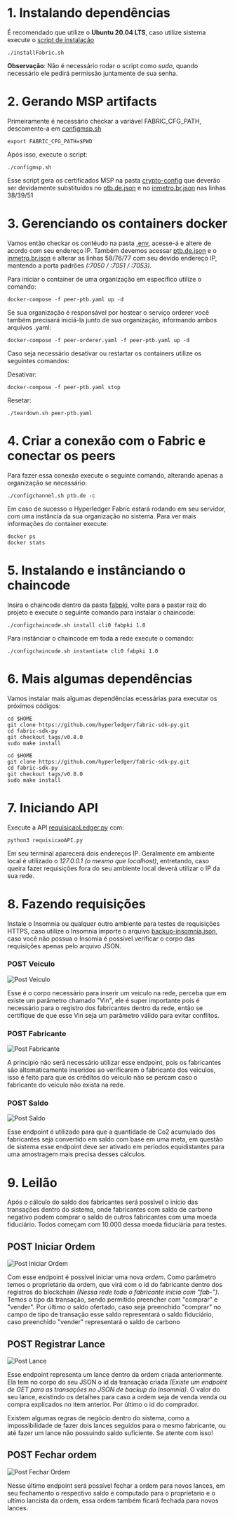 # 1. Instalando dependências

É recomendado que utilize o **Ubuntu 20.04 LTS**, caso utilize sistema execute o [script de instalação](dependencias/installFabric.sh)

```console
./installFabric.sh
```

**Observação**: Não é necessário rodar o script como *sudo*, quando necessário ele pedirá permissão juntamente de sua senha.

# 2. Gerando MSP artifacts

Primeiramente é necessário checkar a variável FABRIC_CFG_PATH, descomente-a em [configmsp.sh](blockchain/configmsp.sh)

```console
export FABRIC_CFG_PATH=$PWD
```

Após isso, execute o script:

```console
./configmsp.sh
```

Esse script gera os certificados MSP na pasta [crypto-config](blockchain/crypto-config/) que deverão ser devidamente substituídos no [ptb.de.json](blockchain/fabpki-cli/ptb.de.json) e no [inmetro.br.json](blockchain/fabpki-cli/inmetro.br.json) nas linhas 38/39/51

# 3. Gerenciando os containers docker

Vamos então checkar os contéudo na pasta [.env](blockchain/.env), acesse-á e altere de acordo com seu endereço IP. Também devemos acessar [ptb.de.json](blockchain/fabpki-cli/ptb.de.json) e o [inmetro.br.json](blockchain/fabpki-cli/inmetro.br.json) e alterar as linhas 58/76/77 com seu devído endereço IP, mantendo a porta padrões *(:7050 / :7051 / :7053)*.

Para iniciar o container de uma organização em específico utilize o comando: 

```console
docker-compose -f peer-ptb.yaml up -d
```

Se sua organização é responsável por hostear o serviço orderer você também precisará iniciá-la junto de sua organização, informando ambos arquivos .yaml:

```console
docker-compose -f peer-orderer.yaml -f peer-ptb.yaml up -d
```

Caso seja necessário desativar ou restartar os containers utilize os seguintes comandos: 

Desativar:
```console
docker-compose -f peer-ptb.yaml stop
```

Resetar:
```console
./teardown.sh peer-ptb.yaml
```

# 4. Criar a conexão com o Fabric e conectar os peers

Para fazer essa conexão execute o seguinte comando, alterando apenas a organização se necessário:

```console
./configchannel.sh ptb.de -c
```

Em caso de sucesso o Hyperledger Fabric estará rodando em seu servidor, com uma instância da sua organização no sistema. Para ver mais informações do container execute:

```console
docker ps
docker stats
```

# 5. Instalando e instânciando o chaincode

Insira o chaincode dentro da pasta [fabpki](blockchain/fabpki/), volte para a pastar raiz do projeto e execute o seguinte comando para instalar o chaincode:

```console
./configchaincode.sh install cli0 fabpki 1.0
```

Para instânciar o chaincode em toda a rede execute o comando: 

```console
./configchaincode.sh instantiate cli0 fabpki 1.0
```

# 6. Mais algumas dependências


Vamos instalar mais algumas dependências ecessárias para executar os próximos códigos:

```console
cd $HOME
git clone https://github.com/hyperledger/fabric-sdk-py.git
cd fabric-sdk-py
git checkout tags/v0.8.0
sudo make install
```

```console
cd $HOME
git clone https://github.com/hyperledger/fabric-sdk-py.git
cd fabric-sdk-py
git checkout tags/v0.8.0
sudo make install
```

# 7. Iniciando API

Execute a API [requisicaoLedger.py](API/requisicaoLedger.py) com:

```console
python3 requisicaoAPI.py
```

Em seu terminal aparecerá dois endereços IP. Geralmente em ambiente local é utilizado o *127.0.0.1 (o mesmo que localhost)*, entretando, caso queira fazer requisições fora do seu ambiente local deverá utilizar o IP da sua rede.

# 8. Fazendo requisições 

Instale o Insomnia ou qualquer outro ambiente para testes de requisições HTTPS, caso utilize o Insomnia importe o arquivo [backup-insomnia.json](extras/backup_insomnia.json), caso você não possua o Insomia é possível verificar o corpo das requisições apenas pelo arquivo JSON.


### POST Veiculo
![Post Veiculo](https://i.imgur.com/pTDURzy.png)

Esse é o corpo necessário para inserir um veiculo na rede, perceba que em existe um parâmetro chamado "Vin", ele é super importante pois é necessário para o registro dos fabricantes dentro da rede, então se certifique de que esse Vin seja um parâmetro válido para evitar conflitos. 

### POST Fabricante
![Post Fabricante](https://i.imgur.com/5b8Q4QL.png)

A princípio não será necessário utilizar esse endpoint, pois os fabricantes são altomaticamente inseridos ao verificarem o fabricante dos veiculos, isso é feito para que os créditos do veículo não se percam caso o fabricante do veículo não exista na rede.

### POST Saldo
![Post Saldo](https://i.imgur.com/1dAMC2T.png)

Esse endpoint é utilizado para que a quantidade de Co2 acumulado dos fabricantes seja convertido em saldo com base em uma meta, em questão de sistema esse endpoint deve ser ativado em períodos equidistantes para uma amostragem mais precisa desses cálculos.

# 9. Leilão

Após o cálculo do saldo dos fabricantes será possível o início das transações dentro do sistema, onde fabricantes com saldo de carbono negativo podem comprar o saldo de outros fabricantes com uma moeda fiduciário. Todos começam com 10.000 dessa moeda fiduciária para testes.

## POST Iniciar Ordem
![Post Iniciar Ordem](https://i.imgur.com/1dAMC2T.png)

Com esse endpoint é possível iniciar uma nova *ordem*. Como parâmetro temos o proprietário da ordem, que virá com o id do fabricante dentro dos registros do blockchain *(Nessa rede todo o fabricante inicia com "fab-")*. Temos o tipo da transação, sendo permitido preencher com "comprar" e "vender". Por último o saldo ofertado, caso seja preenchido "comprar" no campo de tipo de transação esse saldo representará o saldo fiduciário, caso preenchido "vender" representará o saldo de carbono

## POST Registrar Lance
![Post Lance](https://i.imgur.com/4adFlzR.png)

Esse endpoint representa um lance dentro da ordem criada anteriormente. Ela tem no corpo do seu JSON o id da transação criada *(Existe um endpoint de GET para as transações no JSON de backup do Insomnia)*. O valor do seu lance, existindo os detalhes para caso a ordem seja de venda venda ou compra explicados no item anterior. Por último o id do comprador.

Existem algumas regras de negócio dentro do sistema, como a impossibilidade de fazer dois lances seguidos para o mesmo fabricante, ou até fazer um lance não possuindo saldo suficiente. Se atente com isso!

## POST Fechar ordem
![Post Fechar Ordem](https://i.imgur.com/4adFlzR.png)

Nesse último endpoint será possível fechar a ordem para novos lances, em seu fechamento o respectivo saldo e computado para o proprietario e o ultimo lancista da ordem, essa ordem também ficará fechada para novos lances.
